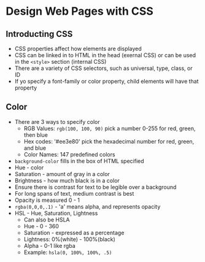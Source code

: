 # Design Web Pages with CSS
## Introducting CSS
* CSS properties affect how elements are displayed
* CSS can be linked in to HTML in the head (exernal CSS) or can be
 used in the `<style>` section (internal CSS)
 * There are a variety of CSS selectors, such as universal, type, class,
 or ID
 * If yo specify a font-family or color property,
 child elements will have that property

 ## Color
 * There are 3 ways to specify color
   * RGB Values: `rgb(100, 100, 90)` pick a number 0-255 for red, green, then blue
   * Hex codes: '#ee3e80' pick the hexadecimal number for red, green, and blue
   * Color Names: 147 predefined colors
* `background-color` fills in the box of HTML specified
* Hue - color
* Saturation - amount of gray in a color
* Brightness - how much black is in a color
* Ensure there is contrast for text to be legible over a background
* For long spans of text, medium contrast is best
* Opacity is measured 0 - 1
* `rgba(0,0,0,.1)` - 'a' means alpha, and represents opacity 
* HSL - Hue, Saturation, Lightness
  * Can also be HSLA
  * Hue - 0 - 360
  * Saturation - expressed as a percentage
  * Lightness: 0%(white) - 100%(black)
  * Alpha - 0-1 like rgba
  * Example: `hsla(0, 100%, 100%, .5)`
  
